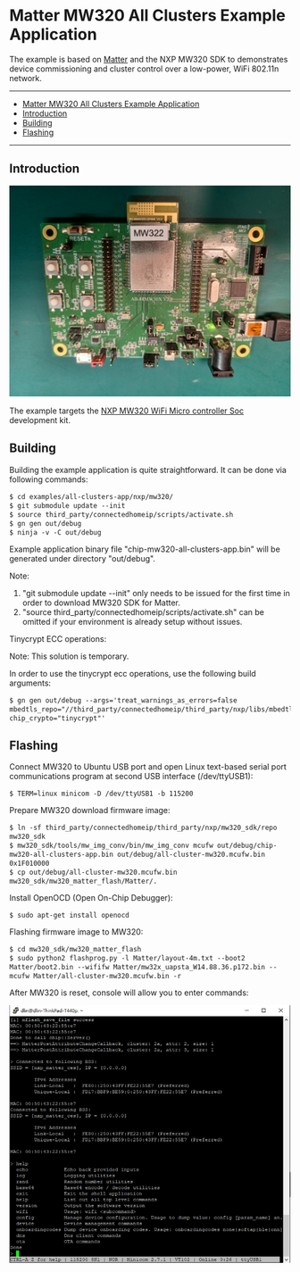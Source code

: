 # Matter MW320 All Clusters Example Application

The example is based on
[Matter](https://github.com/project-chip/connectedhomeip) and the NXP MW320 SDK
to demonstrates device commissioning and cluster control over a low-power, WiFi
802.11n network.

<hr>

-   [Matter MW320 All Clusters Example Application](#matter-mw320-all-clusters-example-application)
-   [Introduction](#introduction)
-   [Building](#building)
-   [Flashing](#flashing)

<hr>

## Introduction

![MW320](../../../platform/nxp/mw320/doc/images/mw320.jpg)

The example targets the
[NXP MW320 WiFi Micro controller Soc](https://www.nxp.com/products/wireless/wi-fi-plus-bluetooth/88mw32x-802-11n-wi-fi-microcontroller-soc:88MW32X)
development kit.

## Building

Building the example application is quite straightforward. It can be done via
following commands:

```
$ cd examples/all-clusters-app/nxp/mw320/
$ git submodule update --init
$ source third_party/connectedhomeip/scripts/activate.sh
$ gn gen out/debug
$ ninja -v -C out/debug
```

Example application binary file "chip-mw320-all-clusters-app.bin" will be
generated under directory "out/debug".

Note:

1. "git submodule update --init" only needs to be issued for the first time in
   order to download MW320 SDK for Matter.
2. "source third_party/connectedhomeip/scripts/activate.sh" can be omitted if
   your environment is already setup without issues.

Tinycrypt ECC operations:

Note: This solution is temporary.

In order to use the tinycrypt ecc operations, use the following build arguments:

```
$ gn gen out/debug --args='treat_warnings_as_errors=false mbedtls_repo="//third_party/connectedhomeip/third_party/nxp/libs/mbedtls" chip_crypto="tinycrypt"'
```

## Flashing

Connect MW320 to Ubuntu USB port and open Linux text-based serial port
communications program at second USB interface (/dev/ttyUSB1):

```
$ TERM=linux minicom -D /dev/ttyUSB1 -b 115200
```

Prepare MW320 download firmware image:

```
$ ln -sf third_party/connectedhomeip/third_party/nxp/mw320_sdk/repo mw320_sdk
$ mw320_sdk/tools/mw_img_conv/bin/mw_img_conv mcufw out/debug/chip-mw320-all-clusters-app.bin out/debug/all-cluster-mw320.mcufw.bin 0x1F010000
$ cp out/debug/all-cluster-mw320.mcufw.bin mw320_sdk/mw320_matter_flash/Matter/.
```

Install OpenOCD (Open On-Chip Debugger):

```
$ sudo apt-get install openocd
```

Flashing firmware image to MW320:

```
$ cd mw320_sdk/mw320_matter_flash
$ sudo python2 flashprog.py -l Matter/layout-4m.txt --boot2 Matter/boot2.bin --wififw Matter/mw32x_uapsta_W14.88.36.p172.bin --mcufw Matter/all-cluster-mw320.mcufw.bin -r
```

After MW320 is reset, console will allow you to enter commands:

![MW320_CONSOLE](../../../platform/nxp/mw320/doc/images/mw320_console.jpg)
